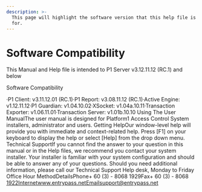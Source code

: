 ```yaml
---
description: >-
  This page will highlight the software version that this help file is intended
  for.
---
```


# Software Compatibility

This Manual and Help file is intended to P1 Server v3.12.11.12 \(RC.1\) and below       

Software Compatibility

·P1 Client: v3.11.12.01 \(RC.1\)·P1 Report: v3.08.11.12 \(RC.1\)·Active Engine: v1.12.11.12·P1 Guardian: v1.04.10.02·XSocket: v1.04a.10.11·Transaction Exporter: v1.06.11.01·Transaction Server: v1.01b.10.10 Using The User ManualThe user manual is designed for Platform1 Access Control System installers, administrator and users. Getting HelpOur window-level help will provide you with immediate and context-related help. Press \[F1\] on your keyboard to display the help or select \[Help\] from the drop down menu. Technical SupportIf you cannot find the answer to your question in this manual or in the Help files, we recommend you contact your system installer. Your installer is familiar with your system configuration and should be able to answer any of your questions. Should you need additional information, please call our Technical Support Help desk, Monday to Friday Office Hour  MethodDetailsPhone+ 60 \(3\) - 8068 1929Fax+ 60 \(3\) - 8068 1922Internetwww.entrypass.netEmailsupport@entrypass.net

